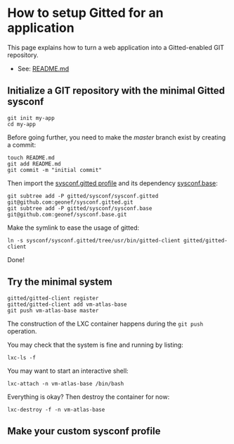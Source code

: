 # How to setup Gitted for an application

This page explains how to turn a web application into a Gitted-enabled
GIT repository.

* See: [README.md](README.md)


## Initialize a GIT repository with the minimal Gitted sysconf

```
git init my-app
cd my-app
```

Before going further, you need to make the *master* branch exist by
creating a commit:
```
touch README.md
git add README.md
git commit -m "initial commit"
```

Then import the
[sysconf.gitted profile](https://github.com/geonef/sysconf.gitted) and
its dependency [sysconf.base](https://github.com/geonef/sysconf.base):

```
git subtree add -P gitted/sysconf/sysconf.gitted git@github.com:geonef/sysconf.gitted.git
git subtree add -P gitted/sysconf/sysconf.base git@github.com:geonef/sysconf.base.git
```

Make the symlink to ease the usage of gitted:
```
ln -s sysconf/sysconf.gitted/tree/usr/bin/gitted-client gitted/gitted-client
```

Done!


## Try the minimal system

```
gitted/gitted-client register
gitted/gitted-client add vm-atlas-base
git push vm-atlas-base master
```

The construction of the LXC container happens during the ```git
push``` operation.

You may check that the system is fine and running by listing:
```
lxc-ls -f
```

You may want to start an interactive shell:
```
lxc-attach -n vm-atlas-base /bin/bash
```

Everything is okay? Then destroy the container for now:
```
lxc-destroy -f -n vm-atlas-base
```

## Make your custom sysconf profile

## 
